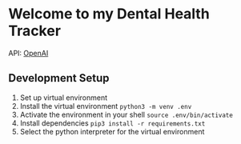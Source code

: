 # Welcome to my Dental Health Tracker

API: [OpenAI](https://platform.openai.com/docs/quickstart)

## Development Setup

1. Set up virtual environment
2. Install the virtual environment `python3 -m venv .env`
3. Activate the environment in your shell `source .env/bin/activate`
4. Install dependencies `pip3 install -r requirements.txt`
5. Select the python interpreter for the virtual environment
